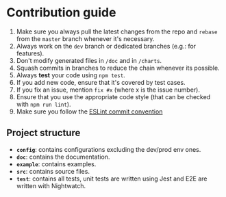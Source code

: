 # Contribution guide

1. Make sure you always pull the latest changes from the repo and `rebase` from the
`master` branch whenever it's necessary.
2. Always work on the `dev` branch or dedicated branches (e.g.: for features).
3. Don't modify generated files in `/doc` and in `/charts`.
4. Squash commits in branches to reduce the chain whenever its possible.
5. Always **test** your code using `npm test`.
6. If you add new code, ensure that it's covered by test cases.
7. If you fix an issue, mention `fix #x` (where x is the issue number).
8. Ensure that you use the appropriate code style (that can be checked
with `npm run lint`).
9. Make sure you follow the [ESLint commit convention](https://eslint.org/docs/developer-guide/contributing/pull-requests#step2)

## Project structure
- **`config`**: contains configurations excluding the dev/prod env ones.
- **`doc`**: contains the documentation.
- **`example`**: contains examples.
- **`src`**: contains source files.
- **`test`**: contains all tests, unit tests are written using Jest and E2E are written with Nightwatch. 
